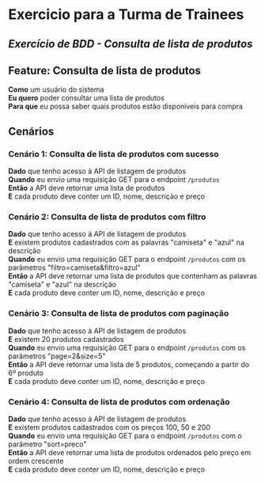 # Exercicio para a Turma de Trainees

## *Exercício de BDD - Consulta de lista de produtos*

## Feature: Consulta de lista de produtos

**Como** um usuário do sistema  
**Eu quero** poder consultar uma lista de produtos  
**Para que** eu possa saber quais produtos estão disponíveis para compra  

## Cenários

### Cenário 1: Consulta de lista de produtos com sucesso

**Dado** que tenho acesso à API de listagem de produtos  
**Quando** eu envio uma requisição GET para o endpoint `/produtos`  
**Então** a API deve retornar uma lista de produtos  
**E** cada produto deve conter um ID, nome, descrição e preço  

### Cenário 2: Consulta de lista de produtos com filtro

**Dado** que tenho acesso à API de listagem de produtos  
**E** existem produtos cadastrados com as palavras "camiseta" e "azul" na descrição  
**Quando** eu envio uma requisição GET para o endpoint `/produtos` com os parâmetros "filtro=camiseta&filtro=azul"  
**Então** a API deve retornar uma lista de produtos que contenham as palavras "camiseta" e "azul" na descrição  
**E** cada produto deve conter um ID, nome, descrição e preço  

### Cenário 3: Consulta de lista de produtos com paginação

**Dado** que tenho acesso à API de listagem de produtos  
**E** existem 20 produtos cadastrados  
**Quando** eu envio uma requisição GET para o endpoint `/produtos` com os parâmetros "page=2&size=5"  
**Então** a API deve retornar uma lista de 5 produtos, começando a partir do 6º produto  
**E** cada produto deve conter um ID, nome, descrição e preço  

### Cenário 4: Consulta de lista de produtos com ordenação

**Dado** que tenho acesso à API de listagem de produtos  
**E** existem produtos cadastrados com os preços 100, 50 e 200  
**Quando** eu envio uma requisição GET para o endpoint `/produtos` com o parâmetro "sort=preco"  
**Então** a API deve retornar uma lista de produtos ordenados pelo preço em ordem crescente  
**E** cada produto deve conter um ID, nome, descrição e preço